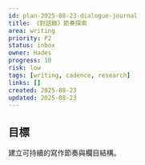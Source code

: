 ```yaml
---
id: plan-2025-08-23-dialogue-journal
title: 《對話錄》節奏探索
area: writing
priority: P2
status: inbox
owner: Hades
progress: 10
risk: low
tags: [writing, cadence, research]
links: []
created: 2025-08-23
updated: 2025-08-23
---
```


## 目標
建立可持續的寫作節奏與欄目結構。
